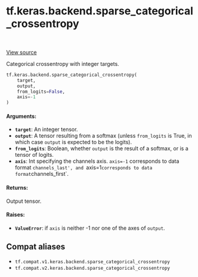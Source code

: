 <div itemscope itemtype="http://developers.google.com/ReferenceObject">
<meta itemprop="name" content="tf.keras.backend.sparse_categorical_crossentropy" />
<meta itemprop="path" content="Stable" />
</div>

# tf.keras.backend.sparse_categorical_crossentropy

<!-- Insert buttons and diff -->

<table class="tfo-notebook-buttons tfo-api" align="left">
</table>

<a target="_blank" href="/code/stable/tensorflow/python/keras/backend.py">View source</a>



Categorical crossentropy with integer targets.

``` python
tf.keras.backend.sparse_categorical_crossentropy(
    target,
    output,
    from_logits=False,
    axis=-1
)
```



<!-- Placeholder for "Used in" -->


#### Arguments:


* <b>`target`</b>: An integer tensor.
* <b>`output`</b>: A tensor resulting from a softmax
    (unless `from_logits` is True, in which
    case `output` is expected to be the logits).
* <b>`from_logits`</b>: Boolean, whether `output` is the
    result of a softmax, or is a tensor of logits.
* <b>`axis`</b>: Int specifying the channels axis. `axis=-1` corresponds to data
    format `channels_last', and `axis=1` corresponds to data format
    `channels_first`.


#### Returns:

Output tensor.



#### Raises:


* <b>`ValueError`</b>: if `axis` is neither -1 nor one of the axes of `output`.

## Compat aliases

* `tf.compat.v1.keras.backend.sparse_categorical_crossentropy`
* `tf.compat.v2.keras.backend.sparse_categorical_crossentropy`

